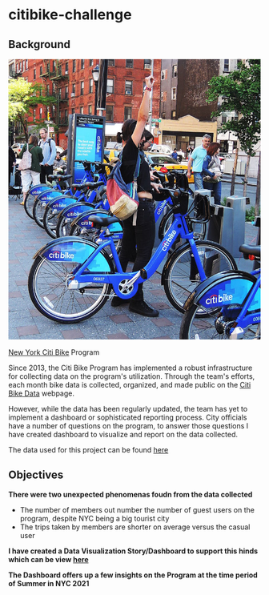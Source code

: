 # citibike-challenge

## Background

![Citi-Bikes](Images/citi-bike-station-bikes.jpg)

[New York Citi Bike](https://en.wikipedia.org/wiki/Citi_Bike) Program

Since 2013, the Citi Bike Program has implemented a robust infrastructure for collecting data on the program's utilization. Through the team's efforts, each month bike data is collected, organized, and made public on the [Citi Bike Data](https://www.citibikenyc.com/system-data) webpage.

However, while the data has been regularly updated, the team has yet to implement a dashboard or sophisticated reporting process. City officials have a number of questions on the program, to answer those questions I have created dashboard to visualize and report on the data collected.

The data used for this project can be found [here](https://drive.google.com/drive/folders/1DLpKL5OK69oRENLCbmr_d_B-h7dn4Ewr?usp=sharing)
## Objectives

**There were two unexpected phenomenas foudn from the data collected**

* The number of members out number the number of guest users on the program, despite NYC being a big tourist city
* The trips taken by members are shorter on average versus the casual user

**I have created a Data Visualization Story/Dashboard to support this hinds which can be view [here](https://public.tableau.com/app/profile/ramon.faylona/viz/citibike-challenge-tableau/Citibike-SummerinNYC2021?publish=yes)** 

**The Dashboard offers up a few insights on the Program at the time period of Summer in NYC 2021**

